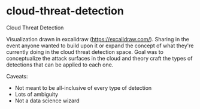 # cloud-threat-detection
Cloud Threat Detection 

Visualization drawn in excalidraw (https://excalidraw.com/). Sharing in the event anyone wanted to build upon it or expand the concept of what they're currently doing in the cloud threat detection space. Goal was to conceptualize the attack surfaces in the cloud and theory craft the types of detections that can be applied to each one.

Caveats:
- Not meant to be all-inclusive of every type of detection
- Lots of ambiguity
- Not a data science wizard
